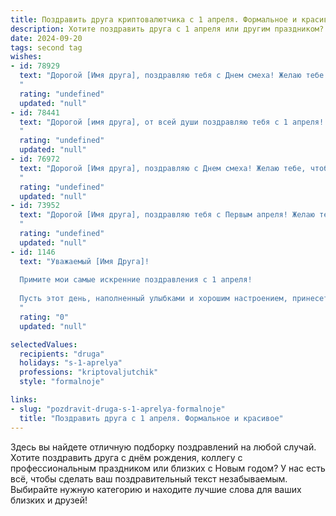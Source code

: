 ```yaml
---
title: Поздравить друга криптовалютчика с 1 апреля. Формальное и красивое
description: Хотите поздравить друга с 1 апреля или другим праздником? Наш ИИ создаст незабываемое поздравление, а вы обязательно выделитесь среди других.  
date: 2024-09-20
tags: second tag
wishes:
- id: 78929
  text: "Дорогой [Имя друга], поздравляю тебя с Днем смеха! Желаю тебе неиссякаемого оптимизма, чтобы даже самые волатильные криптовалюты не смогли омрачить твое настроение. Пусть твоя работа приносит тебе не только прибыль, но и удовольствие от постоянного движения и развития. С праздником!
  "
  rating: "undefined"
  updated: "null"
- id: 78441
  text: "Дорогой [имя друга], от всей души поздравляю тебя с 1 апреля! Желаю, чтобы в твоей криптокарьере всегда царили стабильность и процветание, чтобы новые возможности появлялись с завидной регулярностью, а прибыль росла в геометрической прогрессии. Пусть каждый день приносит удачу и новые идеи для успешных инвестиций!
  "
  rating: "undefined"
  updated: "null"
- id: 76972
  text: "Дорогой [Имя друга], поздравляю с Днем смеха! Желаю тебе, чтобы твои криптовалютные инвестиции приносили тебе только прибыль и положительные эмоции. Пусть твоя работа будет успешной и приносит тебе творческое удовлетворение. С праздником!
  "
  rating: "undefined"
  updated: "null"
- id: 73952
  text: "Дорогой [Имя друга], поздравляю тебя с Первым апреля! Желаю тебе в этом году успешного и прибыльного майнинга, удачных инвестиций и стабильно растущего портфеля. Пусть удача всегда сопутствует твоим крипто-операциям!
  "
  rating: "undefined"
  updated: "null"
- id: 1146
  text: "Уважаемый [Имя Друга]!
  
  Примите мои самые искренние поздравления с 1 апреля!
  
  Пусть этот день, наполненный улыбками и хорошим настроением, принесет Вам вдохновение и заряд бодрости для новых свершений в мире криптовалют. Желаю Вам успешных сделок, стабильного роста и достижения всех поставленных целей!
  "
  rating: "0"
  updated: "null"

selectedValues:
  recipients: "druga"
  holidays: "s-1-aprelya"
  professions: "kriptovaljutchik"
  style: "formalnoje"

links:
- slug: "pozdravit-druga-s-1-aprelya-formalnoje"
  title: "Поздравить друга с 1 апреля. Формальное и красивое"
---
```


Здесь вы найдете отличную подборку поздравлений на любой случай. 
Хотите поздравить друга с днём рождения, коллегу с профессиональным праздником или близких с Новым годом? У нас есть всё, чтобы сделать ваш поздравительный текст незабываемым. Выбирайте нужную категорию и находите лучшие слова для ваших близких и друзей!
